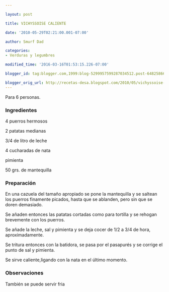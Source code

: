 ```yaml
---

layout: post

title: VICHYSSOISE CALIENTE

date: '2010-05-29T02:21:00.001-07:00'

author: Smurf Dad

categories:
- Verduras y legumbres

modified_time: '2016-03-16T01:53:15.226-07:00'

blogger_id: tag:blogger.com,1999:blog-5299957599287034512.post-6482586615124991894

blogger_orig_url: http://recetas-desa.blogspot.com/2010/05/vichyssoise-caliente.html
---
```


Para 6 personas.

<h3>Ingredientes</h3>

4 puerros hermosos

2 patatas medianas

3/4 de litro de leche

4 cucharadas de nata

pimienta

50 grs. de mantequilla

<h3>Preparación</h3>

En una cazuela del tamaño apropiado se pone la mantequilla y se saltean los puerros finamente picados, hasta que se ablanden, pero sin que se doren demasiado.

Se añaden entonces las patatas cortadas como para tortilla y se rehogan brevemente con los puerros.

Se añade la leche, sal y pimienta y se deja cocer de 1/2 a 3/4 de hora, aproximadamente.

Se tritura entonces con la batidora, se pasa por el pasapurés y se corrige el punto de sal y pimienta.

Se sirve caliente,ligando con la nata en el último momento.

<h3>Observaciones</h3>

También se puede servir fria